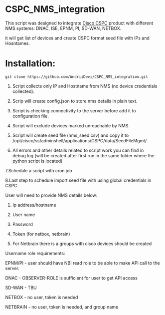 # CSPC_NMS_integration

This script was designed to integrate [Cisco CSPC](https://software.cisco.com/download/home/286312935/type) product with different NMS systems: DNAC, ISE, EPNM, PI, SD-WAN, NETBOX.

it will get list of devices and create CSPC format seed file with IPs and Hosntames.

# Installation:
```
git clone https://github.com/AndriiDevi/CSPC_NMS_integration.git
```
1. Script collects only IP and Hostname from NMS (no device credentials collected).

2. Scrip will create config.json to store nms details in plain text.

3. Script is checking connectivity to the server before add it to configuration file.

4. Script will exclude devices marked unreachable by NMS.

5. Script will create seed file (nms_seed.csv) and copy it to /opt/cisco/ss/adminshell/applications/CSPC/data/SeedFileMgmt/

6. All errors and other details related to script work you can find in debug.log (will be created after first run in the same folder where the python script is located) 

7.Schedule a script with cron job

8.Last step to schedule import seed file with using global credentials in CSPC

 

User will need to provide NMS details below:

1. Ip address/hostname

2. User name

3. Password

4. Token (for netbox, netbrain)

5. For Netbrain there is a groups with cisco devices should be created

 

Username role requirements:
 

EPNM/PI - user should have NBI read role to be able to make API call to the server.

DNAC - OBSERVER-ROLE is sufficient for user to get API access

SD-WAN - TBU

NETBOX - no user, token is needed

NETBRAIN - no user, token is needed, and group name

